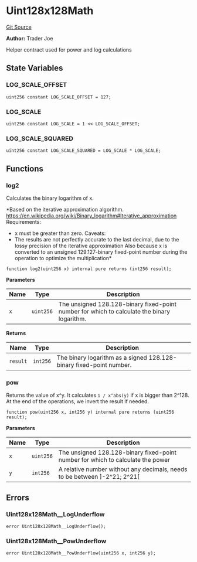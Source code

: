 # Uint128x128Math
[Git Source](https://github.com/lfj-gg/joe-v2/blob/16f011d25e6bf6d0a0c479974345b623d491104f/src/libraries/math/Uint128x128Math.sol)

**Author:**
Trader Joe

Helper contract used for power and log calculations


## State Variables
### LOG_SCALE_OFFSET

```solidity
uint256 constant LOG_SCALE_OFFSET = 127;
```


### LOG_SCALE

```solidity
uint256 constant LOG_SCALE = 1 << LOG_SCALE_OFFSET;
```


### LOG_SCALE_SQUARED

```solidity
uint256 constant LOG_SCALE_SQUARED = LOG_SCALE * LOG_SCALE;
```


## Functions
### log2

Calculates the binary logarithm of x.

*Based on the iterative approximation algorithm.
https://en.wikipedia.org/wiki/Binary_logarithm#Iterative_approximation
Requirements:
- x must be greater than zero.
Caveats:
- The results are not perfectly accurate to the last decimal, due to the lossy precision of the iterative approximation
Also because x is converted to an unsigned 129.127-binary fixed-point number during the operation to optimize the multiplication*


```solidity
function log2(uint256 x) internal pure returns (int256 result);
```
**Parameters**

|Name|Type|Description|
|----|----|-----------|
|`x`|`uint256`|The unsigned 128.128-binary fixed-point number for which to calculate the binary logarithm.|

**Returns**

|Name|Type|Description|
|----|----|-----------|
|`result`|`int256`|The binary logarithm as a signed 128.128-binary fixed-point number.|


### pow

Returns the value of x^y. It calculates `1 / x^abs(y)` if x is bigger than 2^128.
At the end of the operations, we invert the result if needed.


```solidity
function pow(uint256 x, int256 y) internal pure returns (uint256 result);
```
**Parameters**

|Name|Type|Description|
|----|----|-----------|
|`x`|`uint256`|The unsigned 128.128-binary fixed-point number for which to calculate the power|
|`y`|`int256`|A relative number without any decimals, needs to be between ]-2^21; 2^21[|


## Errors
### Uint128x128Math__LogUnderflow

```solidity
error Uint128x128Math__LogUnderflow();
```

### Uint128x128Math__PowUnderflow

```solidity
error Uint128x128Math__PowUnderflow(uint256 x, int256 y);
```

